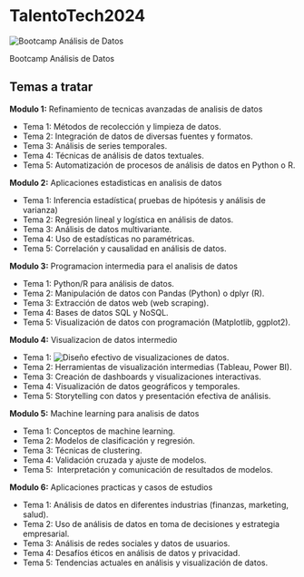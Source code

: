 # TalentoTech2024

<img src="https://talentotechbogota.co/images/Anal%C3%ADtica_de_datos.webp" alt="Bootcamp Análisis de Datos" style="box-shadow: 5px 5px 10px \#888;">

Bootcamp Análisis de Datos 

## Temas a tratar

**Modulo 1:** Refinamiento de tecnicas avanzadas de analisis de datos	
	
- Tema 1:	Métodos de recolección y limpieza de datos.
- Tema 2:	Integración de datos de diversas fuentes y formatos.
- Tema 3:	Análisis de series temporales.
- Tema 4:	Técnicas de análisis de datos textuales.
- Tema 5:	Automatización de procesos de análisis de datos en Python o R.
	
**Modulo 2:** Aplicaciones estadisticas en analisis de datos	
	
- Tema 1:	Inferencia estadística( pruebas de hipótesis y análisis de varianza)
- Tema 2:	Regresión lineal y logística en análisis de datos.
- Tema 3:	Análisis de datos multivariante.
- Tema 4:	Uso de estadísticas no paramétricas.
- Tema 5:	Correlación y causalidad en análisis de datos.
	
**Modulo 3:** Programacion intermedia para el analisis de datos 	
	
- Tema 1:	Python/R para análisis de datos.
- Tema 2:	Manipulación de datos con Pandas (Python) o dplyr (R).
- Tema 3:	Extracción de datos web (web scraping).
- Tema 4:	Bases de datos SQL y NoSQL.
- Tema 5:	Visualización de datos con programación (Matplotlib, ggplot2).
	
**Modulo 4:** Visualizacion de datos intermedio	
	
- Tema 1:	![Diseño efectivo de visualizaciones de datos](https://docs.google.com/document/d/1f_VPeyAPIJzuuHbgqBuGqxUGe-U7kYet1ulP4nai4kk).
- Tema 2:	Herramientas de visualización intermedias (Tableau, Power BI).
- Tema 3:	Creación de dashboards y visualizaciones interactivas.
- Tema 4:	Visualización de datos geográficos y temporales.
- Tema 5:	Storytelling con datos y presentación efectiva de análisis.
	
**Modulo 5:** Machine learning para analisis de datos	
	
- Tema 1:	Conceptos de machine learning.
- Tema 2:	Modelos de clasificación y regresión.
- Tema 3:	Técnicas de clustering.
- Tema 4:	Validación cruzada y ajuste de modelos.
- Tema 5:	 Interpretación y comunicación de resultados de modelos.
	
**Modulo 6:** Aplicaciones practicas y casos de estudios	
	
- Tema 1:	Análisis de datos en diferentes industrias (finanzas, marketing, salud).
- Tema 2:	Uso de análisis de datos en toma de decisiones y estrategia empresarial.
- Tema 3:	Análisis de redes sociales y datos de usuarios.
- Tema 4:	Desafíos éticos en análisis de datos y privacidad.
- Tema 5:	Tendencias actuales en análisis y visualización de datos.

